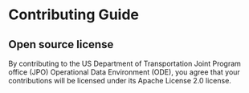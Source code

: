 # Contributing Guide
## Open source license

By contributing to the US Department of Transportation Joint Program office (JPO) Operational Data Environment (ODE), you agree that your contributions will be licensed under its Apache License 2.0 license.

